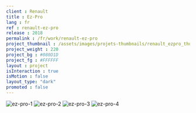```yaml
---
client : Renault
title : Ez-Pro
lang : fr
ref : renault-ez-pro
release : 2018
permalink : /fr/work/renault-ez-pro
project_thumbnail : /assets/images/projets-thumbnails/renault_ezpro_thumb.webp
project_weight : 220
project_bg : #080D1D
project_fg : #FFFFFF
layout : project
isInteraction : true
isMotion : false
layout_type: "dark"
promoted : false
---
```


![ez-pro-1](/assets/images/projets/ez-pro/ez-pro-01.webp)
![ez-pro-2](/assets/images/projets/ez-pro/ez-pro-02.webp)
![ez-pro-3](/assets/images/projets/ez-pro/ez-pro-03.webp)
![ez-pro-4](/assets/images/projets/ez-pro/ez-pro-04.webp)
